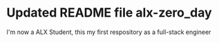 # Updated README file alx-zero_day
I'm now a ALX Student, this my first respository as a full-stack engineer 
